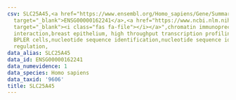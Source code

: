 ```yaml
---
csv: SLC25A45,<a href="https://www.ensembl.org/Homo_sapiens/Gene/Summary?db=core;g=ENSG00000162241"
  target="_blank">ENSG00000162241</a>,<a href="https://www.ncbi.nlm.nih.gov/pubmed/22863008"
  target="_blank"><i class="fas fa-file"></i></a>",chromatin immunoprecipitation assay,direct
  interaction,breast epithelium, high throughput transcription profiling by microarray,
  BPLER cells,nucleotide sequence identification,nucleotide sequence identification,transcriptional
  regulation,
data_alias: SLC25A45
data_id: ENSG00000162241
data_numevidence: 1
data_species: Homo sapiens
data_taxid: '9606'
title: SLC25A45
---
```

